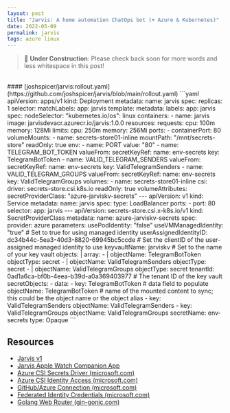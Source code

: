 ```yaml
---
layout: post
title: "Jarvis: A home automation ChatOps bot (+ Azure & Kubernetes)"
date: 2022-05-09
permalink: jarvis
tags: azure linux
---
```

<!-- ![1.png]({{site.url}}/assets/resources-jarvis/1.png) -->

> 🚧 **Under Construction**: Please check back soon for more words and less whitespace in this post! 


<br>
#### [joshspicer/jarvis:rollout.yaml](https://github.com/joshspicer/jarvis/blob/main/rollout.yaml)
```yaml
apiVersion: apps/v1
kind: Deployment
metadata:
  name: jarvis
spec:
  replicas: 1
  selector:
    matchLabels:
      app: jarvis
  template:
    metadata:
      labels:
        app: jarvis
    spec:
      nodeSelector:
        "kubernetes.io/os": linux
      containers:
      - name: jarvis
        image: jarvisdevacr.azurecr.io/jarvis:1.0.0
        resources:
          requests:
            cpu: 100m
            memory: 128Mi
          limits:
            cpu: 250m
            memory: 256Mi
        ports:
        - containerPort: 80
        volumeMounts:
        - name: secrets-store01-inline
          mountPath: "/mnt/secrets-store"
          readOnly: true
        env:
        - name: PORT
          value: "80"
        - name: TELEGRAM_BOT_TOKEN
          valueFrom:
            secretKeyRef:
              name: env-secrets
              key: TelegramBotToken
        - name: VALID_TELEGRAM_SENDERS
          valueFrom:
            secretKeyRef:
              name: env-secrets
              key: ValidTelegramSenders
        - name: VALID_TELEGRAM_GROUPS
          valueFrom:
            secretKeyRef:
              name: env-secrets
              key: ValidTelegramGroups
      volumes:
        - name: secrets-store01-inline
          csi:
            driver: secrets-store.csi.k8s.io
            readOnly: true
            volumeAttributes:
              secretProviderClass: "azure-jarviskv-secrets"
---
apiVersion: v1
kind: Service
metadata:
  name: jarvis
spec:
  type: LoadBalancer
  ports:
  - port: 80
  selector:
    app: jarvis
---
apiVersion: secrets-store.csi.x-k8s.io/v1
kind: SecretProviderClass
metadata:
  name: azure-jarviskv-secrets
spec:
  provider: azure
  parameters:
    usePodIdentity: "false"
    useVMManagedIdentity: "true"                                   # Set to true for using managed identity
    userAssignedIdentityID: dc34b44c-5ea3-40d3-8820-69945bc5ccde   # Set the clientID of the user-assigned managed identity to use
    keyvaultName: jarviskv                                         # Set to the name of your key vault
    objects:  |
      array:
        - |
          objectName: TelegramBotToken
          objectType: secret
        - |
          objectName: ValidTelegramSenders
          objectType: secret
        - |
          objectName: ValidTelegramGroups
          objectType: secret
    tenantId: 0ad1a6ca-bf0b-4eea-b39d-a0a369403977   # The tenant ID of the key vault
  secretObjects:
  - data:
    - key: TelegramBotToken                           # data field to populate
      objectName: TelegramBotToken                    # name of the mounted content to sync; this could be the object name or the object alias
    - key: ValidTelegramSenders
      objectName: ValidTelegramSenders
    - key: ValidTelegramGroups
      objectName: ValidTelegramGroups
    secretName: env-secrets
    type: Opaque
```

## Resources

- [Jarvis v1](https://github.com/willow-apt/august-invite-app)
- [Jarvis Apple Watch Companion App](https://github.com/willow-apt/jarvis-apple-watch)
- [Azure CSI Secrets Driver (microsoft.com)](https://docs.microsoft.com/en-us/azure/aks/csi-secrets-store-driver)
- [Azure CSI Identity Access (microsoft.com)](https://docs.microsoft.com/en-us/azure/aks/csi-secrets-store-identity-access)
- [GitHub/Azure Connection (microsoft.com)](https://docs.microsoft.com/en-us/azure/developer/github/connect-from-azure?tabs=azure-cli%2Clinux)
- [Federated Identity Credentials (microsoft.com)](https://docs.microsoft.com/en-us/graph/api/application-post-federatedidentitycredentials?view=graph-rest-beta&preserve-view=true&tabs=http)
- [Golang Web Router (gin-gonic.com)](https://gin-gonic.com/)
